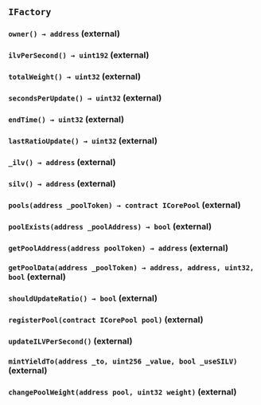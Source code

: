 ## `IFactory`

### `owner() → address` (external)

### `ilvPerSecond() → uint192` (external)

### `totalWeight() → uint32` (external)

### `secondsPerUpdate() → uint32` (external)

### `endTime() → uint32` (external)

### `lastRatioUpdate() → uint32` (external)

### `_ilv() → address` (external)

### `silv() → address` (external)

### `pools(address _poolToken) → contract ICorePool` (external)

### `poolExists(address _poolAddress) → bool` (external)

### `getPoolAddress(address poolToken) → address` (external)

### `getPoolData(address _poolToken) → address, address, uint32, bool` (external)

### `shouldUpdateRatio() → bool` (external)

### `registerPool(contract ICorePool pool)` (external)

### `updateILVPerSecond()` (external)

### `mintYieldTo(address _to, uint256 _value, bool _useSILV)` (external)

### `changePoolWeight(address pool, uint32 weight)` (external)
